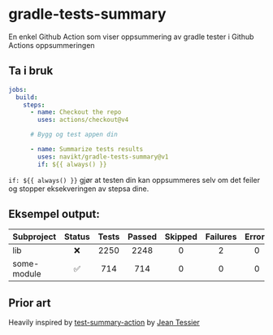 # gradle-tests-summary

En enkel Github Action som viser oppsummering av gradle tester i Github Actions oppsummeringen

## Ta i bruk

```yaml
jobs:
  build:
    steps:
      - name: Checkout the repo
        uses: actions/checkout@v4

      # Bygg og test appen din

      - name: Summarize tests results
        uses: navikt/gradle-tests-summary@v1
        if: ${{ always() }}
```

`if: ${{ always() }}` gjør at testen din kan oppsummeres selv om det feiler og stopper eksekveringen av stepsa dine.

## Eksempel output:

| Subproject  |       Status       | Tests | Passed | Skipped | Failures | Errors |
| ----------- | :----------------: | :---: | :----: | :-----: | :------: | :----: |
| lib         |        :x:         | 2250  |  2248  |    0    |    2     |   0    |
| some-module | :white_check_mark: |  714  |  714   |    0    |    0     |   0    |

## Prior art

Heavily inspired by [test-summary-action](https://github.com/jeantessier/test-summary-action) by [Jean Tessier](https://github.com/jeantessier)
